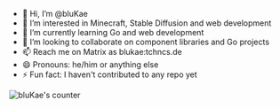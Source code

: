 - 👋 Hi, I’m @bluKae
- 👀 I’m interested in Minecraft, Stable Diffusion and web development
- 🌱 I’m currently learning Go and web development
- 💞️ I’m looking to collaborate on component libraries and Go projects
- 📫 Reach me on Matrix as blukae:tchncs.de
- 😄 Pronouns: he/him or anything else
- ⚡ Fun fact: I haven't contributed to any repo yet

![bluKae's counter](https://count.getloli.com/@blukae?darkmode=0)

<!---
bluKae/bluKae is a ✨ special ✨ repository because its `README.md` (this file) appears on your GitHub profile.
You can click the Preview link to take a look at your changes.
--->
